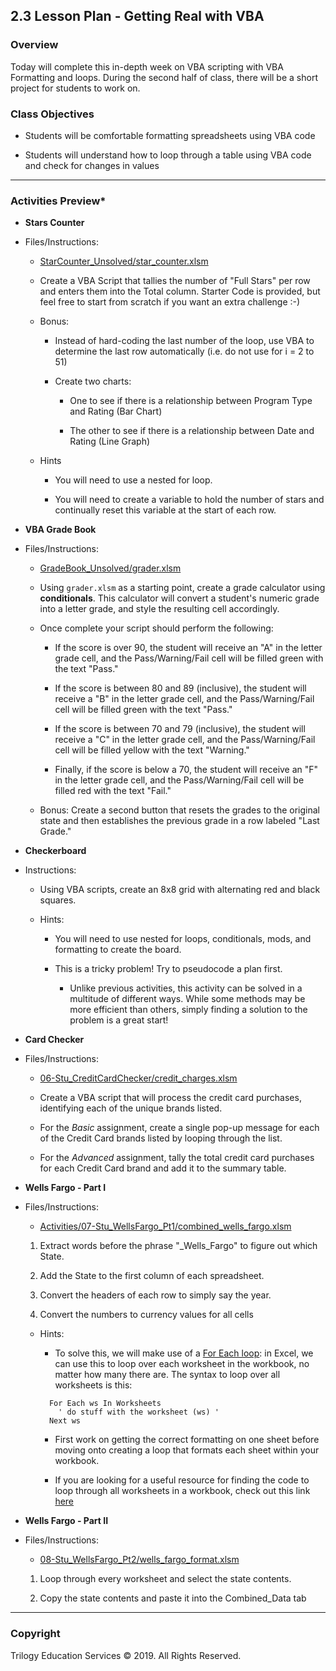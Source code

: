 ## 2.3 Lesson Plan - Getting Real with VBA

### Overview

Today will complete this in-depth week on VBA scripting with VBA Formatting and loops. During the second half of class, there will be a short project for students to work on.

### Class Objectives

* Students will be comfortable formatting spreadsheets using VBA code

* Students will understand how to loop through a table using VBA code and check for changes in values

- - -

### Activities Preview*

* **Stars Counter**

* Files/Instructions:

  * [StarCounter_Unsolved/star_counter.xlsm](Activities/01-Stu_StarsCounter/Unsolved/star_counter.xlsm)

  * Create a VBA Script that tallies the number of "Full Stars" per row and enters them into the Total column. Starter Code is provided, but feel free to start from scratch if you want an extra challenge :-)

  * Bonus:

    * Instead of hard-coding the last number of the loop, use VBA to determine the last row automatically (i.e. do not use for i = 2 to 51)

    * Create two charts:

      * One to see if there is a relationship between Program Type and Rating (Bar Chart)

      * The other to see if there is a relationship between Date and Rating (Line Graph)

  * Hints

    * You will need to use a nested for loop.

    * You will need to create a variable to hold the number of stars and continually reset this variable at the start of each row.

* **VBA Grade Book**

* Files/Instructions:

  * [GradeBook_Unsolved/grader.xlsm](Activities/03-Stu_Gradebook/Unsolved/grader.xlsm)

  * Using `grader.xlsm` as a starting point, create a grade calculator using **conditionals**. This calculator will convert a student's numeric grade into a letter grade, and style the resulting cell accordingly.

  * Once complete your script should perform the following:

    * If the score is over 90, the student will receive an "A" in the letter grade cell, and the Pass/Warning/Fail cell will be filled green with the text "Pass."

    * If the score is between 80 and 89 (inclusive), the student will receive a "B" in the letter grade cell, and the Pass/Warning/Fail cell will be filled green with the text "Pass."

    * If the score is between 70 and 79 (inclusive), the student will receive a "C" in the letter grade cell, and the Pass/Warning/Fail cell will be filled yellow with the text "Warning."

    * Finally, if the score is below a 70, the student will receive an "F" in the letter grade cell, and the Pass/Warning/Fail cell will be filled red with the text "Fail."

  * Bonus: Create a second button that resets the grades to the original state and then establishes the previous grade in a row labeled "Last Grade."

* **Checkerboard**

* Instructions:

  * Using VBA scripts, create an 8x8 grid with alternating red and black squares.

  * Hints:

    * You will need to use nested for loops, conditionals, mods, and formatting to create the board.

    * This is a tricky problem! Try to pseudocode a plan first.

      * Unlike previous activities, this activity can be solved in a multitude of different ways. While some methods may be more efficient than others, simply finding a solution to the problem is a great start!

* **Card Checker**

* Files/Instructions:

  * [06-Stu_CreditCardChecker/credit_charges.xlsm](Activities/06-Stu_CreditCardChecker/Unsolved/credit_charges.xlsm)

  * Create a VBA script that will process the credit card purchases, identifying each of the unique brands listed.

  * For the _Basic_ assignment, create a single pop-up message for each of the Credit Card brands listed by looping through the list.

  * For the _Advanced_ assignment, tally the total credit card purchases for each Credit Card brand and add it to the summary table.

* **Wells Fargo - Part I**

* Files/Instructions:

  * [Activities/07-Stu_WellsFargo_Pt1/combined_wells_fargo.xlsm](Activities/07-Stu_WellsFargo_Pt1/Unsolved/combined_wells_fargo.xlsm)

  1. Extract words before the phrase "\_Wells_Fargo" to figure out which State.

  2. Add the State to the first column of each spreadsheet.

  3. Convert the headers of each row to simply say the year.

  4. Convert the numbers to currency values for all cells

  * Hints:

    * To solve this, we will make use of a [For Each loop](https://docs.microsoft.com/en-us/dotnet/visual-basic/language-reference/statements/for-each-next-statement): in Excel, we can use this to loop over each worksheet in the workbook, no matter how many there are.  The syntax to loop over all worksheets is this:

    ```
      For Each ws In Worksheets
        ' do stuff with the worksheet (ws) '
      Next ws

    ```

    * First work on getting the correct formatting on one sheet before moving onto creating a loop that formats each sheet within your workbook.

    * If you are looking for a useful resource for finding the code to loop through all worksheets in a workbook, check out this link [here](https://support.microsoft.com/en-us/help/142126/macro-to-loop-through-all-worksheets-in-a-workbook)

* **Wells Fargo - Part II**

* Files/Instructions:

  * [08-Stu_WellsFargo_Pt2/wells_fargo_format.xlsm](Activities/08-Stu_WellsFargo_Pt2/Unsolved/wells_fargo_format.xlsm)

  1. Loop through every worksheet and select the state contents.

  2. Copy the state contents and paste it into the Combined_Data tab

- - -

### Copyright

Trilogy Education Services © 2019. All Rights Reserved.
